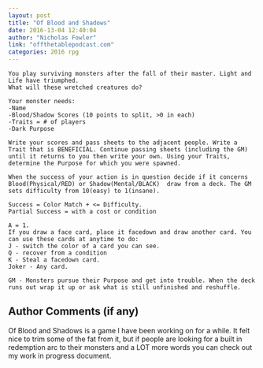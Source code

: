 ```yaml
---
layout: post
title: "Of Blood and Shadows"
date: 2016-13-04 12:40:04
author: "Nicholas Fowler"
link: "offthetablepodcast.com"
categories: 2016 rpg
---
```

```
You play surviving monsters after the fall of their master. Light and Life have triumphed. 
What will these wretched creatures do? 

Your monster needs:
-Name
-Blood/Shadow Scores (10 points to split, >0 in each)
-Traits = # of players
-Dark Purpose

Write your scores and pass sheets to the adjacent people. Write a Trait that is BENEFICIAL. Continue passing sheets (including the GM) until it returns to you then write your own. Using your Traits, determine the Purpose for which you were spawned.

When the success of your action is in question decide if it concerns Blood(Physical/RED) or Shadow(Mental/BLACK)  draw from a deck. The GM sets difficulty from 10(easy) to 1(insane). 

Success = Color Match + <= Difficulty.
Partial Success = with a cost or condition

A = 1. 
If you draw a face card, place it facedown and draw another card. You can use these cards at anytime to do:
J - switch the color of a card you can see.
Q - recover from a condition
K - Steal a facedown card.
Joker - Any card.

GM - Monsters pursue their Purpose and get into trouble. When the deck runs out wrap it up or ask what is still unfinished and reshuffle.
```
## Author Comments (if any)

Of Blood and Shadows is a game I have been working on for a while. It felt nice to trim some of the fat from it, but if people are looking for a built in redemption arc to their monsters and a LOT more words you can check out my work in progress document.
